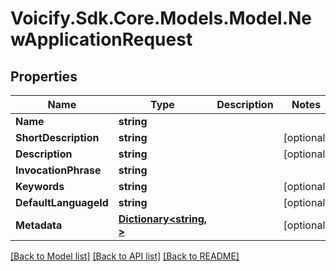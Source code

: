 # Voicify.Sdk.Core.Models.Model.NewApplicationRequest
## Properties

Name | Type | Description | Notes
------------ | ------------- | ------------- | -------------
**Name** | **string** |  | 
**ShortDescription** | **string** |  | [optional] 
**Description** | **string** |  | [optional] 
**InvocationPhrase** | **string** |  | 
**Keywords** | **string** |  | [optional] 
**DefaultLanguageId** | **string** |  | [optional] 
**Metadata** | [**Dictionary&lt;string, &gt;**](.md) |  | [optional] 

[[Back to Model list]](../README.md#documentation-for-models) [[Back to API list]](../README.md#documentation-for-api-endpoints) [[Back to README]](../README.md)

